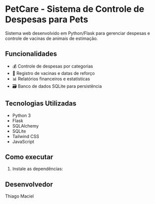 # PetCare - Sistema de Controle de Despesas para Pets

Sistema web desenvolvido em Python/Flask para gerenciar despesas e controle de vacinas de animais de estimação.

## Funcionalidades

- 💰 Controle de despesas por categorias
- 💉 Registro de vacinas e datas de reforço
- 📊 Relatórios financeiros e estatísticas
- 🗃️ Banco de dados SQLite para persistência

## Tecnologias Utilizadas

- Python 3
- Flask
- SQLAlchemy
- SQLite
- Tailwind CSS
- JavaScript

## Como executar

1. Instale as dependências:


## Desenvolvedor

Thiago Maciel